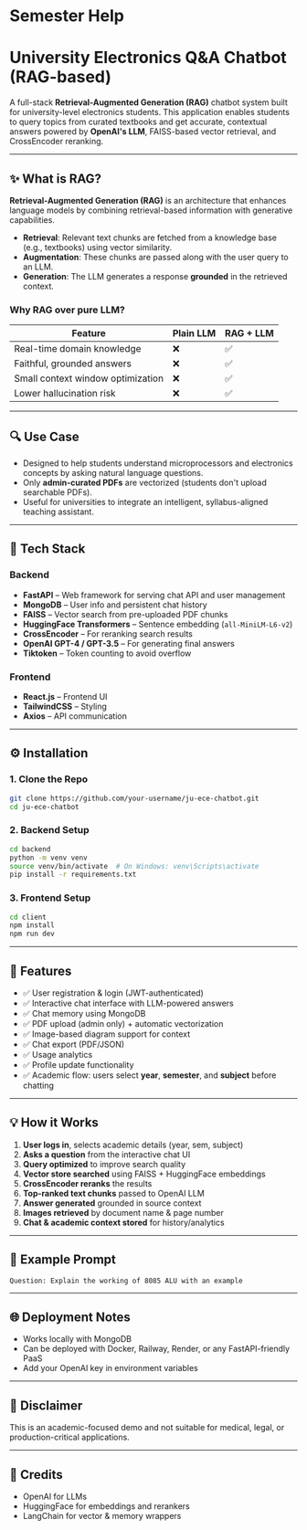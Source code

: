 # Semester Help

# University Electronics Q\&A Chatbot (RAG-based)

A full-stack **Retrieval-Augmented Generation (RAG)** chatbot system built for university-level electronics students. This application enables students to query topics from curated textbooks and get accurate, contextual answers powered by **OpenAI's LLM**, FAISS-based vector retrieval, and CrossEncoder reranking.

---

## ✨ What is RAG?

**Retrieval-Augmented Generation (RAG)** is an architecture that enhances language models by combining retrieval-based information with generative capabilities.

* **Retrieval**: Relevant text chunks are fetched from a knowledge base (e.g., textbooks) using vector similarity.
* **Augmentation**: These chunks are passed along with the user query to an LLM.
* **Generation**: The LLM generates a response **grounded** in the retrieved context.

### Why RAG over pure LLM?

| Feature                           | Plain LLM | RAG + LLM |
| --------------------------------- | --------- | --------- |
| Real-time domain knowledge        | ❌         | ✅         |
| Faithful, grounded answers        | ❌         | ✅         |
| Small context window optimization | ❌         | ✅         |
| Lower hallucination risk          | ❌         | ✅         |

---

## 🔍 Use Case

* Designed to help students understand microprocessors and electronics concepts by asking natural language questions.
* Only **admin-curated PDFs** are vectorized (students don't upload searchable PDFs).
* Useful for universities to integrate an intelligent, syllabus-aligned teaching assistant.

---

## 🚀 Tech Stack

### Backend

* **FastAPI** – Web framework for serving chat API and user management
* **MongoDB** – User info and persistent chat history
* **FAISS** – Vector search from pre-uploaded PDF chunks
* **HuggingFace Transformers** – Sentence embedding (`all-MiniLM-L6-v2`)
* **CrossEncoder** – For reranking search results
* **OpenAI GPT-4 / GPT-3.5** – For generating final answers
* **Tiktoken** – Token counting to avoid overflow

### Frontend

* **React.js** – Frontend UI
* **TailwindCSS** – Styling
* **Axios** – API communication

---

## ⚙️ Installation

### 1. Clone the Repo

```bash
git clone https://github.com/your-username/ju-ece-chatbot.git
cd ju-ece-chatbot
```

### 2. Backend Setup

```bash
cd backend
python -m venv venv
source venv/bin/activate  # On Windows: venv\Scripts\activate
pip install -r requirements.txt
```

### 3. Frontend Setup

```bash
cd client
npm install
npm run dev
```

---

## 🔐 Features

* ✅ User registration & login (JWT-authenticated)
* ✅ Interactive chat interface with LLM-powered answers
* ✅ Chat memory using MongoDB
* ✅ PDF upload (admin only) + automatic vectorization
* ✅ Image-based diagram support for context
* ✅ Chat export (PDF/JSON)
* ✅ Usage analytics
* ✅ Profile update functionality
* ✅ Academic flow: users select **year**, **semester**, and **subject** before chatting

---

## 💡 How it Works

1. **User logs in**, selects academic details (year, sem, subject)
2. **Asks a question** from the interactive chat UI
3. **Query optimized** to improve search quality
4. **Vector store searched** using FAISS + HuggingFace embeddings
5. **CrossEncoder reranks** the results
6. **Top-ranked text chunks** passed to OpenAI LLM
7. **Answer generated** grounded in source context
8. **Images retrieved** by document name & page number
9. **Chat & academic context stored** for history/analytics

---

## 📄 Example Prompt

```
Question: Explain the working of 8085 ALU with an example
```

---

## 🌐 Deployment Notes

* Works locally with MongoDB
* Can be deployed with Docker, Railway, Render, or any FastAPI-friendly PaaS
* Add your OpenAI key in environment variables

---

## 🚫 Disclaimer

This is an academic-focused demo and not suitable for medical, legal, or production-critical applications.

---

## 🌟 Credits

* OpenAI for LLMs
* HuggingFace for embeddings and rerankers
* LangChain for vector & memory wrappers

